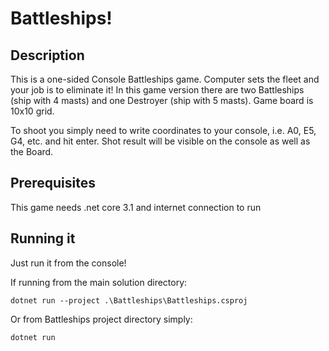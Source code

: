 # Battleships!

## Description

This is a one-sided Console Battleships game. Computer sets the fleet and your job is to eliminate it! In this game version there are two Battleships (ship with 4 masts) and one Destroyer (ship with 5 masts). Game board is 10x10 grid.

To shoot you simply need to write coordinates to your console, i.e. A0, E5, G4, etc. and hit enter. Shot result will be visible on the console as well as the Board.

## Prerequisites

This game needs .net core 3.1 and internet connection to run

## Running it

Just run it from the console!

If running from the main solution directory:
  ```
  dotnet run --project .\Battleships\Battleships.csproj
  ```

Or from Battleships project directory simply:
  ```
  dotnet run
  ```